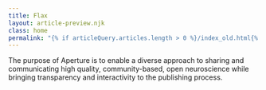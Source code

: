 ```yaml
---
title: Flax
layout: article-preview.njk
class: home
permalink: "{% if articleQuery.articles.length > 0 %}/index_old.html{% else %}/index.html{% endif %}"
---
```


The purpose of Aperture is to enable a diverse approach to sharing and communicating high quality, community-based, open neuroscience while bringing transparency and interactivity to the publishing process.
